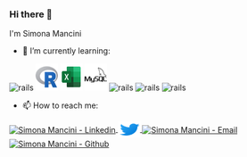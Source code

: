### Hi there 👋

<!--
**simonamancini73/simonamancini73** is a ✨ _special_ ✨ repository because its `README.md` (this file) appears on your GitHub profile.

I'm Simona Mancini

- 🔭 I’m currently working on ...
- 🌱 I’m currently learning ...
- 👯 I’m looking to collaborate on ...
- 🤔 I’m looking for help with ...
- 💬 Ask me about ...
- 📫 How to reach me:

<a href="https://www.linkedin.com/in/simona-mancini-78aa02211//"><img align="left" src="https://raw.githubusercontent.com/yushi1007/simonamancini73/main/images/linkedin.svg" alt="Simona Mancini | LinkedIn" width="21px"/></a>
</br>

## [My Portfolio](https://anabeatrizmacedo241.github.io/AnaBeatrizMacedo_Portfolio/)

-->

I'm Simona Mancini

- 🌱 I’m currently learning:

<img src="https://cdn.jsdelivr.net/gh/devicons/devicon/icons/python/python-original.svg" alt="rails" width='40' height='49' style='max-width: 100%;'></img>
<img src='https://raw.githubusercontent.com/devicons/devicon/00f02ef57fb7601fd1ddcc2fe6fe670fef3ae3e4/icons/r/r-original.svg' alt="rails" width='40' height='49' style='max-width: 100%;'></img>
<img src="https://raw.githubusercontent.com/simonamancini73/simonamancini73/main/images/excel.png" alt="rails" width='40' height='49' style='max-width: 100%;'></img>
<img src="https://raw.githubusercontent.com/simonamancini73/simonamancini73/main/images/mysql.png" alt="rails" width='40' height='49' style='max-width: 100%;'></img>
<img src="https://cdn.jsdelivr.net/gh/devicons/devicon/icons/jupyter/jupyter-original-wordmark.svg" alt="rails" width='40' height='49' style='max-width: 100%;'></img>
<img src="https://cdn.worldvectorlogo.com/logos/power-bi.svg" alt="rails" width='40' height='49' style='max-width: 100%;'></img>
<img src="https://cdn.worldvectorlogo.com/logos/tableau.svg" alt="rails" width='40' height='49' style='max-width: 100%;'></img>


- 📫 How to reach me:

<a href="https://www.linkedin.com/in/ana-beatriz-oliveira-de-macedo-85b05b215/" target="_blank">
<img align="center" alt='Simona Mancini - Linkedin' height='30' width='40' src="https://cdn.jsdelivr.net/gh/devicons/devicon/icons/linkedin/linkedin-original.svg" style="max-width:100%;">
<a href="https://twitter.com/SimonaMancini73" target="_blank">
<img align="center" alt='Simona Mancini - Twitter' height='30' width='40' src="https://raw.githubusercontent.com/simonamancini73/simonamancini73/main/images/twitter.png" style="max-width: 100%;">
<a href="smancini73@gmail.com" target="_blank">
<img align="center" alt='Simona Mancini - Email' height='30' width= '40' src="https://camo.githubusercontent.com/4a3dd8d10a27c272fd04b2ce8ed1a130606f95ea6a76b5e19ce8b642faa18c27/68747470733a2f2f6564656e742e6769746875622e696f2f537570657254696e7949636f6e732f696d616765732f7376672f676d61696c2e737667" style="max-width: 100%;">
<a href="https://github.com/simonamancini73" target="_blank">
<img align="center" alt='Simona Mancini - Github' height='30' width='40' src="https://cdn.jsdelivr.net/gh/devicons/devicon/icons/github/github-original.svg" style="max-width: 100%;">








